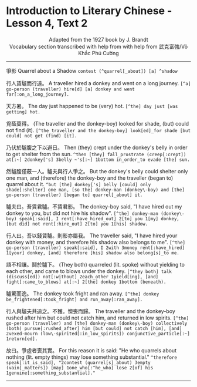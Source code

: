 # Introduction to Literary Chinese - Lesson 4, Text 2

<center>Adapted from the 1927 book by J. Brandt</center>

<center>Vocabulary section transcribed with help from  with help from 武克富強/Võ Khắc Phú Cường</center>

---

爭影
Quarrel about a Shadow
`contest (^quarrel[_about]) [a] ^shadow`

行人賃驢而行遠。
A traveller hired a donkey and went on a long journey.
`[^a] go-person (traveller) hire[d] [a] donkey and went far[:on_a_long_journey].`

天方暑。
The day just happened to be (very) hot.
`[^the] day just [was getting] hot.`

覓蔭莫得。
(The traveller and the donkey-boy) looked for shade, (but) could not find (it).
`[^the traveller and the donkey-boy] look[ed]_for shade [but could] not get (find) [it].`

乃伏於驢腹之下以避日。
Then (they) crept under the donkey's belly in order to get shelter from the sun.
`^then [they] fall_prostrate (creep[:crept]) at[:~] 2donkey['s] 3belly ~'s[:~] 1bottom in_order_to evade [the] sun.`

然驢腹僅蔽一人。驢夫與行人爭之。
But the donkey's belly could shelter only one man, and (therefore) the donkey-boy and the traveller (began to) quarrel about it.
`^but [the] donkey['s] belly [could] only shade[:shelter] one man, [so the] donkey-man (donkey\-boy) and [the] go-person (traveller) [began to] quarrel[_about] it.`

驢夫曰。吾賃君驢。不賃君影。
The donkey-boy said, "I have hired out my donkey to you, but did not hire his shadow".
`[^the] donkey-man (donkey\-boy) speak[:said], I rent[:have_hired_out] 2[to] you 1[my] donkey, [but did] not rent[:hire_out] 2[to] you 1[his] shadow.`

行人曰。吾以錢賃驢。則影亦屬我。
The traveller said, "I have hired your donkey with money, and therefore his shadow also belongs to me".
`[^the] go-person (traveller) speak[:said], I 2with 3money rent[:have_hired] 1[your] donkey, [and] therefore [his] shadow also belong[s]_to me.`

語不相讓。鬪於驢下。
(They both) quarreled (lit. spoke) without yielding to each other, and came to blows under the donkey.
`[^they both] talk (discuss[ed]) not[:without] 2each_other 1yield[ing], [and] fight[:came_to_blows] at[:~] 2[the] donkey 1bottom (beneath).`

驢驚而逸。
The donkey took fright and ran away.
`[^the] donkey be_frightened[:took_fright] and run_away[:ran_away].`

行人與驢夫共追之。不獲。懊喪而歸。
The traveller and the donkey-boy rushed after him but could not catch him, and returned in low spirits.
`[^the] go-person (traveller) and [the] donkey-man (donkey\-boy) collectively (both) pursue[:rushed_after] him [but could] not catch [him], [and] 2vexed-mourn (low\-spirited[:in_low_spirits]) conjunctive_particle[:~] 1return[ed].`

故曰。爭虛者喪其實。
For this reason it is said: "He who quarrels about nothing (lit. empty things) may lose something substantial."
`^therefore speak[:it_is_said], "2contest (quarrel[s]_about) 3empty (vain[_matters]) [may] 1one_who[:^he_who] lose 2[of] his 1genuine[:something_substantial]."`

---
